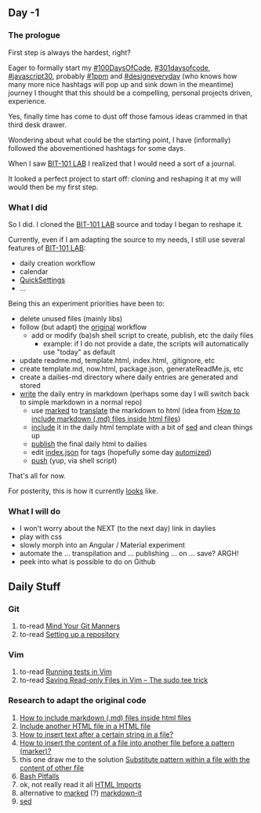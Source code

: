## Day -1

### The prologue

First step is always the hardest, right? 

Eager to formally start my [#100DaysOfCode](https://twitter.com/hashtag/100daysofcode?f=tweets), 
[#301daysofcode](https://twitter.com/hashtag/301daysofcode?f=tweets), 
[#javascript30](https://twitter.com/hashtag/javascript30?f=tweets), 
probably [#1ppm](https://twitter.com/hashtag/1ppm?f=tweets) and 
[#designeveryday](https://twitter.com/hashtag/designeveryday?f=tweets) (who knows 
how many more nice hashtags will pop up and sink down in the meantime) journey I 
thought that this should be a compelling, personal 
projects driven, experience.

Yes, finally time has come to dust off those famous ideas crammed in that third 
desk drawer.

Wondering about what could be the starting point, I have (informally) followed 
the abovementioned hashtags for some days.

When I saw [BIT-101 LAB](https://bit101.github.io/lab/) I realized that I would 
need a sort of a journal.

It looked a perfect project to start off: cloning and reshaping it at my will 
would then be my first step.

### What I did

So I did. I cloned the [BIT-101 LAB](https://github.com/bit101/lab) source and 
today I began to reshape it.

Currently, even if I am adapting the source to my needs, I still use several 
features of [BIT-101 LAB](https://bit101.github.io/lab/):

  - daily creation workflow
  - calendar
  - [QuickSettings](https://github.com/bit101/quicksettings)
  - ...

Being this an experiment priorities have been to:

  - delete unused files (mainly libs)
  - follow (but adapt) the [original](http://www.bit-101.com/blog/) workflow
    - add or modify (ba)sh shell script to create, publish, etc the daily files 
      - example: if I do not provide a date, the scripts will automatically use "today" as default
  - update readme.md, template.html, index.html, .gitignore, etc
  - create template.md, now.html, package.json, generateReadMe.js, etc
  - create a dailies-md directory where daily entries are generated and stored
  - [write](https://github.com/max-devjs/xxx-days-of-code/00-mkdaily-md.sh) the daily entry 
  in markdown (perhaps some day I will switch back to simple markdown in a normal repo)
    - use [marked](https://github.com/chjj/marked) to [translate](https://github.com/max-devjs/xxx-days-of-code/01-mkdaily.sh) 
    the markdown to html (idea from [How to include markdown (.md) files inside html files](http://stackoverflow.com/questions/37770620/how-to-include-markdown-md-files-inside-html-files))
    - [include](https://github.com/max-devjs/xxx-days-of-code/01-mkdaily.sh) it in the 
    daily html template with a bit of [sed](https://www.gnu.org/software/sed/manual/sed.html) 
    and clean things up
    - [publish](https://github.com/max-devjs/xxx-days-of-code/02-publish.sh) the final daily html to dailies
    - edit [index.json](https://github.com/max-devjs/xxx-days-of-code/index.json) for tags 
    (hopefully some day [automized](https://github.com/max-devjs/xxx-days-of-code/03-update-index.json.sh))
    - [push](https://github.com/max-devjs/xxx-days-of-code/04-push-to-origin.sh) (yup, via shell script)

That's all for now. 

For posterity, this is how it currently [looks](https://github.com/max-devjs/xxx-days-of-code/tree/master/thumbs/170228.png) like.

### What I will do

  - I won't worry about the NEXT (to the next day) link in daylies
  - play with css
  - slowly morph into an Angular / Material experiment
  - automate the ... transpilation and ... publishing ... on ... save? ARGH!
  - peek into what is possible to do on Github

## Daily Stuff

### Git

  1. to-read [ Mind Your Git Manners](https://8thlight.com/blog/kevin-liddle/2012/09/27/mind-your-git-manners.html)
  1. to-read [Setting up a repository](https://www.atlassian.com/git/tutorials/setting-up-a-repository)

### Vim

  1. to-read [Running tests in Vim](https://8thlight.com/blog/chris-jordan/2016/06/13/running-tests-in-vim.html)
  1. to-read [Saving Read-only Files in Vim – The sudo tee trick](https://jovicailic.org/2015/05/saving-read-only-files-in-vim-sudo-trick/)

### Research to adapt the original code

  1. [How to include markdown (.md) files inside html files](http://stackoverflow.com/questions/37770620/how-to-include-markdown-md-files-inside-html-files)
  1. [Include another HTML file in a HTML file](http://stackoverflow.com/questions/8988855/include-another-html-file-in-a-html-file)
  1. [How to insert text after a certain string in a file?](http://unix.stackexchange.com/questions/121161/how-to-insert-text-after-a-certain-string-in-a-file)
  1. [How to insert the content of a file into another file before a pattern (marker)?](http://unix.stackexchange.com/questions/32908/how-to-insert-the-content-of-a-file-into-another-file-before-a-pattern-marker)
  1. this one draw me to the solution [Substitute pattern within a file with the content of other file](http://unix.stackexchange.com/questions/49377/substitute-pattern-within-a-file-with-the-content-of-other-file)
  1. [Bash Pitfalls](http://mywiki.wooledge.org/BashPitfalls#cat_file_.7C_sed_s.2BAC8-foo.2BAC8-bar.2BAC8_.3E_file)
  1. ok, not really read it all [HTML Imports](https://www.html5rocks.com/en/tutorials/webcomponents/imports/)
  1. alternative to [marked](https://github.com/chjj/marked) (?) [markdown-it](https://github.com/markdown-it/markdown-it)
  1. [sed](https://www.gnu.org/software/sed/manual/sed.html)